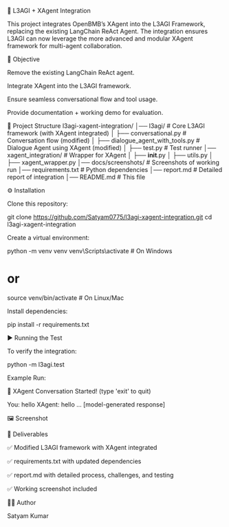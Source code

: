 🚀 L3AGI + XAgent Integration

This project integrates OpenBMB’s XAgent into the L3AGI Framework, replacing the existing LangChain ReAct Agent.
The integration ensures L3AGI can now leverage the more advanced and modular XAgent framework for multi-agent collaboration.

📌 Objective

Remove the existing LangChain ReAct agent.

Integrate XAgent into the L3AGI framework.

Ensure seamless conversational flow and tool usage.

Provide documentation + working demo for evaluation.

📂 Project Structure
l3agi-xagent-integration/
│── l3agi/                        # Core L3AGI framework (with XAgent integrated)
│   ├── conversational.py         # Conversation flow (modified)
│   ├── dialogue_agent_with_tools.py # Dialogue Agent using XAgent (modified)
│   ├── test.py                   # Test runner
│── xagent_integration/           # Wrapper for XAgent
│   ├── __init__.py
│   ├── utils.py
│   ├── xagent_wrapper.py
│── docs/screenshots/             # Screenshots of working run
│── requirements.txt              # Python dependencies
│── report.md                     # Detailed report of integration
│── README.md                     # This file

⚙️ Installation

Clone this repository:

git clone https://github.com/Satyam0775/l3agi-xagent-integration.git
cd l3agi-xagent-integration


Create a virtual environment:

python -m venv venv
venv\Scripts\activate   # On Windows
# or
source venv/bin/activate   # On Linux/Mac


Install dependencies:

pip install -r requirements.txt

▶️ Running the Test

To verify the integration:

python -m l3agi.test


Example Run:

🤖 XAgent Conversation Started! (type 'exit' to quit)

You: hello
XAgent: hello ... [model-generated response]

🖼️ Screenshot

📝 Deliverables

✅ Modified L3AGI framework with XAgent integrated

✅ requirements.txt with updated dependencies

✅ report.md with detailed process, challenges, and testing

✅ Working screenshot included

👨‍💻 Author

Satyam Kumar
